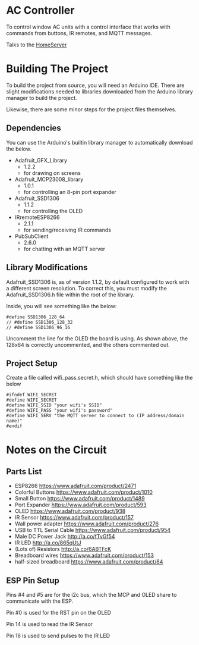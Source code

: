 AC Controller
==============

To control window AC units with a control interface that works with commands from buttons, IR remotes, and MQTT messages.

Talks to the [HomeServer](https://github.com/grnt426/HomeServer)

Building The Project
======================

To build the project from source, you will need an Arduino IDE. There are slight modifications needed to libraries downloaded from the Arduino library manager to build the project.

Likewise, there are some minor steps for the project files themselves.

Dependencies
-------------

You can use the Arduino's builtin library manager to automatically download the below.

* Adafruit_GFX_Library
  * 1.2.2
  * for drawing on screens
* Adafruit_MCP23008_library
  * 1.0.1
  * for controlling an 8-pin port expander
* Adafruit_SSD1306
  * 1.1.2
  * for controlling the OLED
* IRremoteESP8266
  * 2.1.1
  * for sending/receiving IR commands
* PubSubClient
  * 2.6.0
  * for chatting with an MQTT server

Library Modifications
---------------------

Adafruit_SSD1306 is, as of version 1.1.2, by default configured to work with a different screen resolution. To correct this, you must modify the Adafruit_SSD1306.h file within the root of the library.

Inside, you will see something like the below:

    #define SSD1306_128_64
    // #define SSD1306_128_32
    // #define SSD1306_96_16
    
Uncomment the line for the OLED the board is using. As shown above, the 128x64 is correctly uncommented, and the others commented out.

Project Setup
-------------

Create a file called wifi_pass.secret.h, which should have something like the below

    #ifndef WIFI_SECRET
    #define WIFI_SECRET
    #define WIFI_SSID "your wifi's SSID"
    #define WIFI_PASS "your wifi's password"
    #define WIFI_SERV "the MQTT server to connect to (IP address/domain name)"
    #endif
    
Notes on the Circuit
====================

Parts List
-----------

* ESP8266 https://www.adafruit.com/product/2471
* Colorful Buttons https://www.adafruit.com/product/1010
* Small Button https://www.adafruit.com/product/1489
* Port Expander https://www.adafruit.com/product/593
* OLED https://www.adafruit.com/product/938
* IR Sensor https://www.adafruit.com/product/157
* Wall power adapter https://www.adafruit.com/product/276
* USB to TTL Serial Cable https://www.adafruit.com/product/954
* Male DC Power Jack http://a.co/fTvGf54 
* IR LED http://a.co/865qUtJ 
* (Lots of) Resistors http://a.co/6ABTFcK 
* Breadboard wires https://www.adafruit.com/product/153
* half-sized breadboard https://www.adafruit.com/product/64

ESP Pin Setup
--------------
Pins #4 and #5 are for the i2c bus, which the MCP and OLED share to communicate with the ESP.

Pin #0 is used for the RST pin on the OLED

Pin 14 is used to read the IR Sensor

Pin 16 is used to send pulses to the IR LED